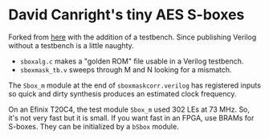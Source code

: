 # David Canright's tiny AES S-boxes

Forked from [here](https://github.com/coruus/canright-aes-sboxes/tree/master)
with the addition of a testbench.
Since publishing Verilog without a testbench is a little naughty.

- `sboxalg.c` makes a "golden ROM" file usable in a Verilog testbench.
- `sboxmask_tb.v` sweeps through M and N looking for a mismatch.

The `Sbox_m` module at the end of `sboxmaskcorr.verilog` has registered inputs
so quick and dirty synthesis produces an estimated clock frequency.

On an Efinix T20C4, the test module `Sbox_m` used 302 LEs at 73 MHz.
So, it's not very fast but it is small.
If you want fast in an FPGA, use BRAMs for S-boxes.
They can be initialized by a `bSbox` module. 
